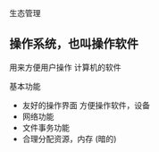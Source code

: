 生态管理 

## 操作系统，也叫操作软件
用来方便用户操作 计算机的软件

基本功能

- 友好的操作界面  方便操作软件，设备
- 网络功能
- 文件事务功能
- 合理分配资源，内存 (暗的)

